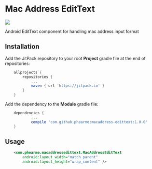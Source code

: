 # Mac Address EditText
[![](https://jitpack.io/v/phearme/macaddress-edittext.svg)](https://jitpack.io/#phearme/macaddress-edittext)

Android EditText component for handling mac address input format
## Installation
Add the JitPack repository to your root **Project** gradle file at the end of repositories:
```gradle
	allprojects {
		repositories {
			...
			maven { url 'https://jitpack.io' }
		}
	}
```
Add the dependency to the **Module** gradle file:
```gradle
	dependencies {
	        ...
          	compile 'com.github.phearme:macaddress-edittext:1.0.0'
	}
```
## Usage
```xml
    <com.phearme.macaddressedittext.MacAddressEditText
        android:layout_width="match_parent"
        android:layout_height="wrap_content" />
```
